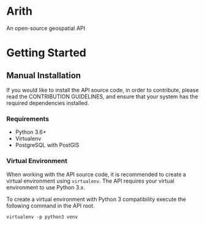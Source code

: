 # Arith
An open-source geospatial API


# Getting Started

## Manual Installation
If you would like to install the API source code, in order to contribute,
please read the CONTRIBUTION GUIDELINES, and ensure that your system has the
required dependencies installed.

### Requirements

- Python 3.6+
- Virtualenv
- PostgreSQL with PostGIS

### Virtual Environment
When working with the API source code, it is recommended to create a virtual
environment using `virtualenv`. The API requires your virtual environment to
use Python 3.x.

To create a virtual environment with Python 3 compatibility execute the
following command in the API root.

```
virtualenv -p python3 venv
```
